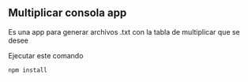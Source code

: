 
## Multiplicar consola app

Es una app para generar archivos .txt con la tabla de multiplicar que se desee

Ejecutar este comando

```
npm install
```